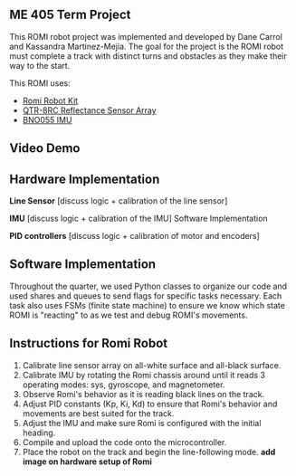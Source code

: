 ME 405 Term Project
-----------
This ROMI robot project was implemented and developed by Dane Carrol and Kassandra Martinez-Mejia. The goal for the project is
the ROMI robot must complete a track with distinct turns and obstacles as they make their way to the start. 

This ROMI uses:
* [Romi Robot Kit](https://www.pololu.com/product/3501)
* [QTR-8RC Reflectance Sensor Array](https://www.pololu.com/product/961)
* [BNO055 IMU](https://www.adafruit.com/product/2472)

Video Demo
----------


Hardware Implementation
----------
**Line Sensor**
[discuss logic + calibration of the line sensor]

**IMU**
[discuss logic + calibration of the IMU]
Software Implementation

**PID controllers**
[discuss logic + calibration of motor and encoders]

Software Implementation
-------------
Throughout the quarter, we used Python classes to organize our code and used shares and queues to send flags for specific tasks
necessary. Each task also uses FSMs (finite state machine) to ensure we know which state ROMI is "reacting" to as we test and
debug ROMI's movements. 

Instructions for Romi Robot
---------------
1. Calibrate line sensor array on all-white surface and all-black surface.
2. Calibrate IMU by rotating the Romi chassis around until it reads 3 operating modes: sys, gyroscope, and magnetometer.
3. Observe Romi's behavior as it is reading black lines on the track.
4. Adjust PID constants (Kp, Ki, Kd) to ensure that Romi's behavior and movements are best suited for the track.
5. Adjust the IMU and make sure Romi is configured with the initial heading.
6. Compile and upload the code onto the microcontroller.
7. Place the robot on the track and begin the line-following mode.
**add image on hardware setup of Romi**
